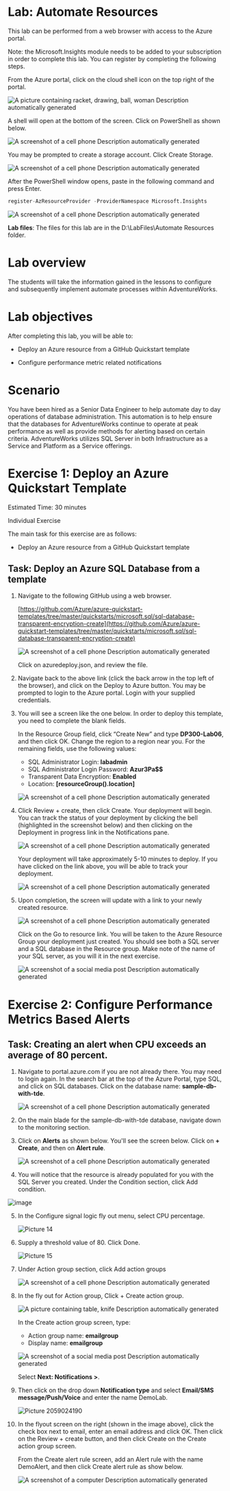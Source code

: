 # Lab: Automate Resources

This lab can be performed from a web browser with access to the Azure portal.

Note: the Microsoft.Insights module needs to be added to your subscription in order to complete this lab. You can register by completing the following steps.

From the Azure portal, click on the cloud shell icon on the top right of the portal.

![A picture containing racket, drawing, ball, woman Description automatically generated](images/dp-3300-module-66-lab-01.png)

A shell will open at the bottom of the screen. Click on PowerShell as shown below.

![A screenshot of a cell phone Description automatically generated](images/dp-3300-module-66-lab-02.png)

You may be prompted to create a storage account. Click Create Storage.

![A screenshot of a cell phone Description automatically generated](images/dp-3300-module-66-lab-03.png)

After the PowerShell window opens, paste in the following command and press Enter.

```sql
register-AzResourceProvider -ProviderNamespace Microsoft.Insights
```

![A screenshot of a cell phone Description automatically generated](images/dp-3300-module-66-lab-04.png)

**Lab files**: The files for this lab are in the D:\LabFiles\Automate Resources folder.

# Lab overview

The students will take the information gained in the lessons to configure and subsequently implement automate processes within AdventureWorks.

# Lab objectives

After completing this lab, you will be able to:

- Deploy an Azure resource from a GitHub Quickstart template

- Configure performance metric related notifications


# Scenario

You have been hired as a Senior Data Engineer to help automate day to day operations of database administration. This automation is to help ensure that the databases for AdventureWorks continue to operate at peak performance as well as provide methods for alerting based on certain criteria. AdventureWorks utilizes SQL Server in both Infrastructure as a Service and Platform as a Service offerings.

# Exercise 1: Deploy an Azure Quickstart Template 

Estimated Time: 30 minutes

Individual Exercise

The main task for this exercise are as follows:

- Deploy an Azure resource from a GitHub Quickstart template

## Task: Deploy an Azure SQL Database from a template

1. Navigate to the following GitHub using a web browser.

    [https://github.com/Azure/azure-quickstart-templates/tree/master/quickstarts/microsoft.sql/sql-database-transparent-encryption-create](https://github.com/Azure/azure-quickstart-templates/tree/master/quickstarts/microsoft.sql/sql-database-transparent-encryption-create)

    ![A screenshot of a cell phone Description automatically generated](images/dp-3300-module-66-lab-05.png)

    Click on azuredeploy.json, and review the file.

2. Navigate back to the above link (click the back arrow in the top left of the browser), and click on the Deploy to Azure button. You may be prompted to login to the Azure portal. Login with your supplied credentials.

3. You will see a screen like the one below. In order to deploy this template, you need to complete the blank fields.

    In the Resource Group field, click “Create New” and type **DP300-Lab06**, and then click OK. Change the region to a region near you. For the remaining fields, use the following values:

	- SQL Administrator Login: **labadmin**
	- SQL Administrator Login Password: **Azur3Pa$$**
	- Transparent Data Encryption: **Enabled**
	- Location: **[resourceGroup().location]**

    ![A screenshot of a cell phone Description automatically generated](images/dp-3300-module-66-lab-06.png)

4. Click Review + create, then click Create. Your deployment will begin. You can track the status of your deployment by clicking the bell (highlighted in the screenshot below) and then clicking on the Deployment in progress link in the Notifications pane.

    ![A screenshot of a cell phone Description automatically generated](images/dp-3300-module-66-lab-07.png)

    Your deployment will take approximately 5-10 minutes to deploy. If you have clicked on the link above, you will be able to track your deployment.

    ![A screenshot of a cell phone Description automatically generated](images/dp-3300-module-66-lab-08.png)

5. Upon completion, the screen will update with a link to your newly created resource.

    ![A screenshot of a cell phone Description automatically generated](images/dp-3300-module-66-lab-09.png)

    Click on the Go to resource link. You will be taken to the Azure Resource Group your deployment just created. You should see both a SQL server and a SQL database in the Resource group.  Make note of the name of your SQL server, as you will it in the next exercise.

    ![A screenshot of a social media post Description automatically generated](images/dp-3300-module-66-lab-10.png)

# Exercise 2: Configure Performance Metrics Based Alerts

## Task: Creating an alert when CPU exceeds an average of 80 percent.

1. Navigate to portal.azure.com if you are not already there. You may need to login again. In the search bar at the top of the Azure Portal, type SQL, and click on SQL databases. Click on the database name: **sample-db-with-tde**.

    ![A screenshot of a cell phone Description automatically generated](images/dp-3300-module-66-lab-11.png)

2. On the main blade for the sample-db-with-tde database, navigate down to the monitoring section.

3. Click on **Alerts** as shown below. You'll see the screen below. Click on **+ Create**, and then on **Alert rule**.

    ![A screenshot of a cell phone Description automatically generated](images/dp-3300-module-66-lab-13.png)

4. You will notice that the resource is already populated for you with the SQL Server you created. Under the Condition section, click Add condition.

  ![image](images/dp-3300-module-66-lab-14.png)

5. In the Configure signal logic fly out menu, select CPU percentage.

    ![Picture 14](images/dp-3300-module-66-lab-15.png)

6. Supply a threshold value of 80. Click Done.

    ![Picture 15](images/dp-3300-module-66-lab-16.png)

7. Under Action group section, click Add action groups

    ![A screenshot of a cell phone Description automatically generated](images/dp-3300-module-66-lab-17.png)

8. In the fly out for Action group, Click + Create action group.

    ![A picture containing table, knife Description automatically generated](images/dp-3300-module-66-lab-18.png)

    In the Create action group screen, type:
    - Action group name: **emailgroup**
    - Display name: **emailgroup**

    ![A screenshot of a social media post Description automatically generated](images/dp-3300-module-66-lab-19.png)

    Select **Next: Notifications >**.

9. Then click on the drop down **Notification type** and select **Email/SMS message/Push/Voice** and enter the name DemoLab.

    ![Picture 2059024190](images/dp-3300-module-66-lab-20.png)

10. In the flyout screen on the right (shown in the image above), click the check box next to email, enter an email address and click OK. Then click on the Review + create button, and then click Create on the Create action group screen.

    From the Create alert rule screen, add an Alert rule with the name DemoAlert, and then click Create alert rule as show below.

    ![A screenshot of a computer Description automatically generated](images/dp-3300-module-66-lab-21.png)

